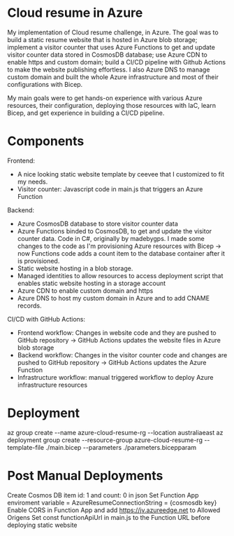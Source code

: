 # Cloud resume in Azure
My implementation of Cloud resume challenge, in Azure. The goal was to build a static resume website that is hosted in Azure blob storage; implement a visitor counter that uses Azure Functions to get and update visitor counter data stored in CosmosDB database; use Azure CDN to enable https and custom domain; build a CI/CD pipeline with Github Actions to make the website publishing effortless. I also Azure DNS to manage custom domain and built the whole Azure infrastructure and most of their configurations with Bicep.

My main goals were to get hands-on experience with various Azure resources, their configuration, deploying those resources with IaC, learn Bicep, and get experience in building a CI/CD pipeline.

# Components
Frontend:
- A nice looking static website template by ceevee that I customized to fit my needs.
- Visitor counter: Javascript code in main.js that triggers an Azure Function

Backend:
- Azure CosmosDB database to store visitor counter data
- Azure Functions binded to CosmosDB, to get and update the visitor counter data. Code in C#, originally by madebygps. I made some changes to the code as I'm provisioning Azure resources with Bicep -> now Functions code adds a count item to the database container after it is provisioned.
- Static website hosting in a blob storage.
- Managed identities to allow resources to access deployment script that enables static website hosting in a storage account
- Azure CDN to enable custom domain and https
- Azure DNS to host my custom domain in Azure and to add CNAME records.

CI/CD with GitHub Actions:
- Frontend workflow: Changes in website code and they are pushed to GitHub repository -> GitHub Actions updates the website files in Azure blob storage
- Backend workflow: Changes in the visitor counter code and changes are pushed to GitHub repository -> GitHub Actions updates the Azure Function
- Infrastructure workflow: manual triggered workflow to deploy Azure infrastructure resources

# Deployment
az group create --name azure-cloud-resume-rg --location australiaeast
az deployment group create --resource-group azure-cloud-resume-rg --template-file ./main.bicep --parameters ./parameters.bicepparam

# Post Manual Deployments
Create Cosmos DB item id: 1 and count: 0 in json
Set Function App enviroment variable = AzureResumeConnectionString = {cosmosdb key}
Enable CORS in Function App and add https://jv.azureedge.net to Allowed Origens
Set const functionApiUrl in main.js to the Function URL before deploying static website
